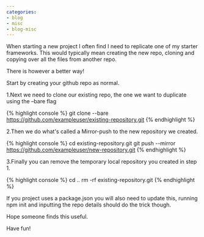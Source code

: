 ```yaml
---
categories:
- blog
- misc
- blog-misc
---
```


When starting a new project I often find I need to replicate one of my starter frameworks. This would typically mean creating the new repo, cloning and copying over all the files from another repo. 

There is however a better way!

Start by creating your github repo as normal. 

1.Next we need to clone our existing repo, the one we want to duplicate using the –bare flag

{% highlight console %}
git clone --bare https://github.com/exampleuser/existing-repository.git 
{% endhighlight %}

2.Then we do what's called a Mirror-push to the new repository we created.

{% highlight console %}
cd existing-repository.git 
git push --mirror https://github.com/exampleuser/new-repository.git 
{% endhighlight %}

3.Finally you can remove the temporary local repository you created in step 1.

{% highlight console %}
cd .. rm -rf existing-repository.git
{% endhighlight %}

If you project uses a package.json you will also need to update this, running npm init and inputting the repo details should do the trick though.

Hope someone finds this useful.

Have fun!